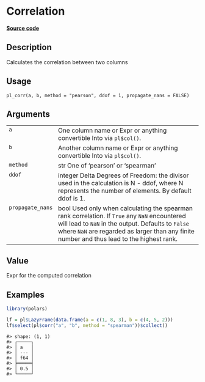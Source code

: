 

# Correlation

[**Source code**](https://github.com/pola-rs/r-polars/tree/741f9cd2614b3302a4d033bcae447425e1b91191/R/functions__lazy.R#L755)

## Description

Calculates the correlation between two columns

## Usage

<pre><code class='language-R'>pl_corr(a, b, method = "pearson", ddof = 1, propagate_nans = FALSE)
</code></pre>

## Arguments

<table>
<tr>
<td style="white-space: nowrap; font-family: monospace; vertical-align: top">
<code id="pl_corr_:_a">a</code>
</td>
<td>
One column name or Expr or anything convertible Into<Expr> via
<code>pl$col()</code>.
</td>
</tr>
<tr>
<td style="white-space: nowrap; font-family: monospace; vertical-align: top">
<code id="pl_corr_:_b">b</code>
</td>
<td>
Another column name or Expr or anything convertible Into<Expr> via
<code>pl$col()</code>.
</td>
</tr>
<tr>
<td style="white-space: nowrap; font-family: monospace; vertical-align: top">
<code id="pl_corr_:_method">method</code>
</td>
<td>
str One of ‘pearson’ or ‘spearman’
</td>
</tr>
<tr>
<td style="white-space: nowrap; font-family: monospace; vertical-align: top">
<code id="pl_corr_:_ddof">ddof</code>
</td>
<td>
integer Delta Degrees of Freedom: the divisor used in the calculation is
N - ddof, where N represents the number of elements. By default ddof is
1.
</td>
</tr>
<tr>
<td style="white-space: nowrap; font-family: monospace; vertical-align: top">
<code id="pl_corr_:_propagate_nans">propagate_nans</code>
</td>
<td>
bool Used only when calculating the spearman rank correlation. If
<code>True</code> any <code>NaN</code> encountered will lead to
<code>NaN</code> in the output. Defaults to <code>False</code> where
<code>NaN</code> are regarded as larger than any finite number and thus
lead to the highest rank.
</td>
</tr>
</table>

## Value

Expr for the computed correlation

## Examples

``` r
library(polars)

lf = pl$LazyFrame(data.frame(a = c(1, 8, 3), b = c(4, 5, 2)))
lf$select(pl$corr("a", "b", method = "spearman"))$collect()
```

    #> shape: (1, 1)
    #> ┌─────┐
    #> │ a   │
    #> │ --- │
    #> │ f64 │
    #> ╞═════╡
    #> │ 0.5 │
    #> └─────┘
